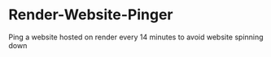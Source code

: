 # Render-Website-Pinger
Ping a website hosted on render every 14 minutes to avoid website spinning down
